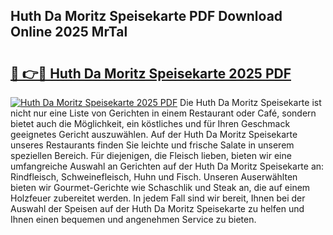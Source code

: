 ## Huth Da Moritz Speisekarte PDF Download Online 2025 MrTal

# <h2><a href="http://gcc77g1.nevu.top/?p=Huth+Da+Moritz+Speisekarte">🔗 👉🔴 Huth Da Moritz Speisekarte 2025 PDF</a></h2>

[![Huth Da Moritz Speisekarte 2025 PDF](https://i.imgur.com/dBaPXMq.png)](http://gcc77g1.nevu.top/?p=Huth+Da+Moritz+Speisekarte)
Die Huth Da Moritz Speisekarte ist nicht nur eine Liste von Gerichten in einem Restaurant oder Café, sondern bietet auch die Möglichkeit, ein köstliches und für Ihren Geschmack geeignetes Gericht auszuwählen. Auf der Huth Da Moritz Speisekarte unseres Restaurants finden Sie leichte und frische Salate in unserem speziellen Bereich. Für diejenigen, die Fleisch lieben, bieten wir eine umfangreiche Auswahl an Gerichten auf der Huth Da Moritz Speisekarte an: Rindfleisch, Schweinefleisch, Huhn und Fisch. Unseren Auserwählten bieten wir Gourmet-Gerichte wie Schaschlik und Steak an, die auf einem Holzfeuer zubereitet werden. In jedem Fall sind wir bereit, Ihnen bei der Auswahl der Speisen auf der Huth Da Moritz Speisekarte zu helfen und Ihnen einen bequemen und angenehmen Service zu bieten.
